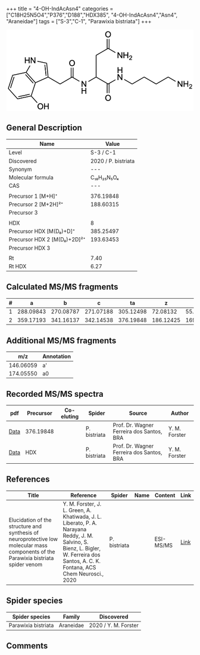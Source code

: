 +++
title = "4-OH-IndAcAsn4"
categories = ["C18H25N5O4","P376","D188","HDX385",
"4-OH-IndAcAsn4","Asn4",
"Araneidae"]
tags = ["S-3","C-1",
"Parawixia bistriata"]
+++

![](/img/4-OH-IndAcAsn4.png)

## General Description

| Name                       | Value              |
|----------------------------|--------------------|
| Level                      | S-3 / C-1          |
| Discovered                 | 2020 / P. bistriata |
| Synonym                    | ---                |
| Molecular formula          | C₁₈H₂₅N₅O₄                   |
| CAS                        | ---                |
|                            |                    |
| Precursor 1 [M+H]⁺         | 376.19848                   |
| Precursor 2 [M+2H]²⁺       | 188.60315                   |
| Precursor 3                |                    |
|                            |                    |
| HDX                        | 8                   |
| Precursor HDX   [M(D₈)+D]⁺   | 385.25497                   |
| Precursor HDX 2 [M(D₈)+2D]²⁺ | 193.63453                   |
| Precursor HDX 3            |                    |
|                            |                    |
| Rt                         | 7.40                   |
| Rt HDX                     | 6.27                   |

## Calculated MS/MS fragments

| # | a         | b         | c         | ta        | z         | y         | tz        |
|---|-----------|-----------|-----------|-----------|-----------|-----------|-----------|
| 1 | 288.09843 | 270.08787 | 271.07188 | 305.12498 | 72.08132 | 55.05477 | 89.10787 |
| 2 | 359.17193 | 341.16137 | 342.14538 | 376.19848 | 186.12425 | 169.09770 | 203.15080 |

## Additional MS/MS fragments

| m/z | Annotation |
|-----|------------|
| 146.06059    | a'   |
| 174.05550    | a0   |

## Recorded MS/MS spectra

| pdf                                             | Precursor | Co-eluting | Spider      | Source                       | Author        |
|-------------------------------------------------|-----------|------------|-------------|------------------------------|---------------|
| [Data](/pdf/P-bistriata/376_4-OH-IndAcAsn4_Pb.pdf) | 376.19848 |           | P. bistriata | Prof. Dr. Wagner Ferreira dos Santos, BRA  | Y. M. Forster |
| [Data](/pdf/P-bistriata/376_4-OH-IndAcAsn4_Pb_HDX.pdf) | HDX |           | P. bistriata | Prof. Dr. Wagner Ferreira dos Santos, BRA  | Y. M. Forster |


## References

| Title | Reference | Spider | Name | Content | Link |
|-------|-----------|--------|------|---------|------|
| Elucidation of the structure and synthesis of neuroprotective low molecular mass components of the Parawixia bistriata spider venom      | Y. M. Forster, J. L. Green, A. Khatiwada, J. L. Liberato, P. A. Narayana Reddy, J. M. Salvino, S. Bienz, L. Bigler, W. Ferreira dos Santos, A. C. K. Fontana, ACS Chem Neurosci., 2020          | P. bistriata       |      | ESI-MS/MS        | [Link](https://pubs.acs.org/doi/10.1021/acschemneuro.0c00007)     |

## Spider species

| Spider species     | Family     | Discovered           |
|--------------------|------------|----------------------|
| Parawixia bistriata | Araneidae | 2020 / Y. M. Forster |


## Comments